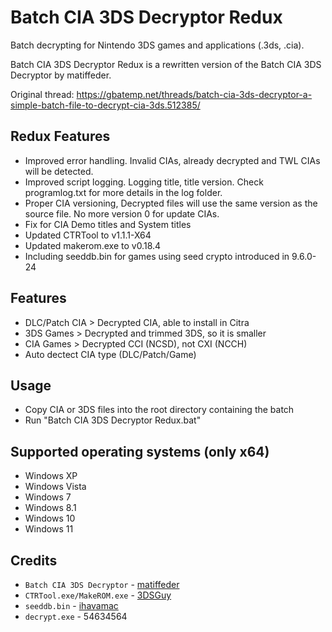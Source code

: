 # Batch CIA 3DS Decryptor Redux
Batch decrypting for Nintendo 3DS games and applications (.3ds, .cia).

Batch CIA 3DS Decryptor Redux is a rewritten version of the Batch CIA 3DS Decryptor by matiffeder.

Original thread: https://gbatemp.net/threads/batch-cia-3ds-decryptor-a-simple-batch-file-to-decrypt-cia-3ds.512385/

## Redux Features
* Improved error handling. Invalid CIAs, already decrypted and TWL CIAs will be detected.
* Improved script logging. Logging title, title version. Check programlog.txt for more details in the log folder.
* Proper CIA versioning, Decrypted files will use the same version as the source file. No more version 0 for update CIAs.
* Fix for CIA Demo titles and System titles
* Updated CTRTool to v1.1.1-X64
* Updated makerom.exe to v0.18.4
* Including seeddb.bin for games using seed crypto introduced in 9.6.0-24

## Features
* DLC/Patch CIA > Decrypted CIA, able to install in Citra
* 3DS Games > Decrypted and trimmed 3DS, so it is smaller
* CIA Games > Decrypted CCI (NCSD), not CXI (NCCH)
* Auto dectect CIA type (DLC/Patch/Game)

## Usage
* Copy CIA or 3DS files into the root directory containing the batch
* Run "Batch CIA 3DS Decryptor Redux.bat"

## Supported operating systems (only x64)
* Windows XP
* Windows Vista
* Windows 7
* Windows 8.1
* Windows 10
* Windows 11

## Credits
* `Batch CIA 3DS Decryptor` - [matiffeder](https://github.com/matiffeder/3DS-stuff)
* `CTRTool.exe/MakeROM.exe` - [3DSGuy](https://github.com/3DSGuy/Project_CTR)
* `seeddb.bin` - [ihavamac](https://github.com/ihaveamac/3DS-rom-tools/tree/master/seeddb)
* `decrypt.exe` - 54634564
